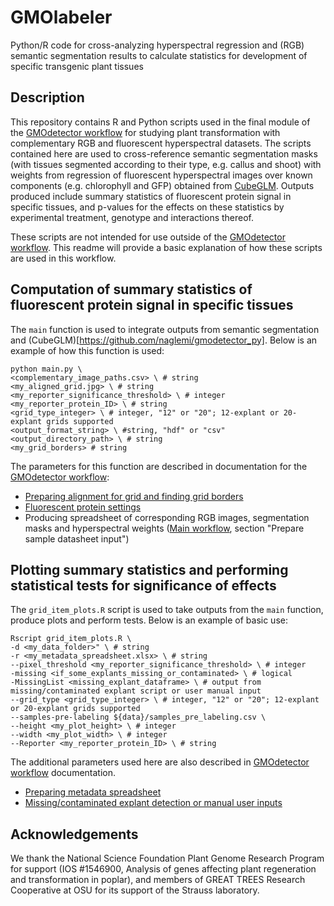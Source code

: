 # GMOlabeler
Python/R code for cross-analyzing hyperspectral regression and (RGB) semantic segmentation results to calculate statistics for development of specific transgenic plant tissues

## Description
This repository contains R and Python scripts used in the final module of the [GMOdetector workflow](https://github.com/naglemi/GMOnotebook) for studying plant transformation with complementary RGB and fluorescent hyperspectral datasets. The scripts contained here are used to cross-reference semantic segmentation masks (with tissues segmented according to their type, e.g. callus and shoot) with weights from regression of fluorescent hyperspectral images over known components (e.g. chlorophyll and GFP) obtained from [CubeGLM](https://github.com/naglemi/gmodetector_py). Outputs produced include summary statistics of fluorescent protein signal in specific tissues, and p-values for the effects on these statistics by experimental treatment, genotype and interactions thereof.

These scripts are not intended for use outside of the [GMOdetector workflow](https://github.com/naglemi/GMOnotebook). This readme will provide a basic explanation of how these scripts are used in this workflow.

## Computation of summary statistics of fluorescent protein signal in specific tissues
The `main` function is used to integrate outputs from semantic segmentation and (CubeGLM)[https://github.com/naglemi/gmodetector_py]. Below is an example of how this function is used:

```
python main.py \
<complementary_image_paths.csv> \ # string
<my_aligned_grid.jpg> \ # string
<my_reporter_significance_threshold> \ # integer
<my_reporter_protein_ID> \ # string
<grid_type_integer> \ # integer, "12" or "20"; 12-explant or 20-explant grids supported
<output_format_string> \ #string, "hdf" or "csv"
<output_directory_path> \ # string
<my_grid_borders> # string
```
The parameters for this function are described in documentation for the [GMOdetector workflow](https://github.com/naglemi/GMOnotebook):
- [Preparing alignment for grid and finding grid borders](https://github.com/naglemi/GMOnotebook/tree/master/1_Decide_parameters/2_Align_and_crop_parameters)
- [Fluorescent protein settings](https://github.com/naglemi/GMOnotebook/blob/master/1_Decide_parameters/3_Other_parameters/3_Hyperspectral_settings.ipynb)
- Producing spreadsheet of corresponding RGB images, segmentation masks and hyperspectral weights ([Main workflow](https://github.com/naglemi/GMOnotebook/blob/master/2a_Deploy_workflow/GMOdetector_template_v0.62.ipynb), section "Prepare sample datasheet input")

## Plotting summary statistics and performing statistical tests for significance of effects
The `grid_item_plots.R` script is used to take outputs from the `main` function, produce plots and perform tests. Below is an example of basic use:

```
Rscript grid_item_plots.R \
-d <my_data_folder>" \ # string
-r <my_metadata_spreadsheet.xlsx> \ # string
--pixel_threshold <my_reporter_significance_threshold> \ # integer
-missing <if_some_explants_missing_or_contaminated> \ # logical
-MissingList <missing_explant_dataframe> \ # output from missing/contaminated explant script or user manual input
--grid_type <grid_type_integer> \ # integer, "12" or "20"; 12-explant or 20-explant grids supported
--samples-pre-labeling ${data}/samples_pre_labeling.csv \
--height <my_plot_height> \ # integer
--width <my_plot_width> \ # integer
--Reporter <my_reporter_protein_ID> \ # string
```
The additional parameters used here are also described in [GMOdetector workflow](https://github.com/naglemi/GMOnotebook) documentation.
- [Preparing metadata spreadsheet](https://github.com/naglemi/GMOnotebook/blob/master/1_Decide_parameters/1_Metadata_and_randomization/1-Generate_randomization_scheme.ipynb)
- [Missing/contaminated explant detection or manual user inputs](https://github.com/naglemi/GMOnotebook/blob/master/1_Decide_parameters/3_Other_parameters/2_Missing_or_contaminated_explants.ipynb)

## Acknowledgements
We thank the National Science Foundation Plant Genome Research Program for support (IOS #1546900, Analysis of genes affecting plant regeneration and transformation in poplar), and members of GREAT TREES Research Cooperative at OSU for its support of the Strauss laboratory.
